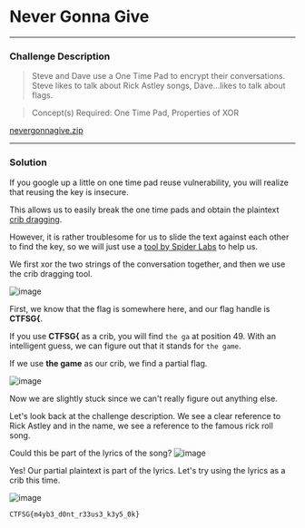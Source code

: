 # Never Gonna Give

---

### Challenge Description

> Steve and Dave use a One Time Pad to encrypt their conversations. Steve likes to talk about Rick Astley songs, Dave...likes to talk about flags.

> Concept(s) Required: One Time Pad, Properties of XOR

[nevergonnagive.zip](https://github.com/caprinux/Cyberthon-2021-Training/files/6369155/nevergonnagive.zip)

---

### Solution

If you google up a little on one time pad reuse vulnerability, you will realize that reusing the key is insecure.

This allows us to easily break the one time pads and obtain the plaintext [crib dragging](https://www.trustwave.com/en-us/resources/blogs/spiderlabs-blog/the-way-of-the-cryptologist/). 

However, it is rather troublesome for us to slide the text against each other to find the key, so we will just use a [tool by Spider Labs](https://github.com/SpiderLabs/cribdrag) to help us.

We first xor the two strings of the conversation together, and then we use the crib dragging tool.

![image](https://user-images.githubusercontent.com/76640319/115951758-162ee380-a515-11eb-97b5-fd8e7fdd6148.png)

First, we know that the flag is somewhere here, and our flag handle is **CTFSG{**.

If you use **CTFSG{** as a crib, you will find ``the ga`` at position 49. With an intelligent guess, we can figure out that it stands for ``the game``.

If we use **the game** as our crib, we find a partial flag.

![image](https://user-images.githubusercontent.com/76640319/115951820-673ed780-a515-11eb-980d-23f138fe9d81.png)

Now we are slightly stuck since we can't really figure out anything else.

Let's look back at the challenge description. We see a clear reference to Rick Astley and in the name, we see a reference to the famous rick roll song.

Could this be part of the lyrics of the song? ![image](https://user-images.githubusercontent.com/76640319/115951861-93f2ef00-a515-11eb-989e-a166511a337f.png)

Yes! Our partial plaintext is part of the lyrics. Let's try using the lyrics as a crib this time.

![image](https://user-images.githubusercontent.com/76640319/115951895-b6850800-a515-11eb-80de-ef1e6308c70d.png)

```
CTFSG{m4yb3_d0nt_r33us3_k3y5_0k}
```
